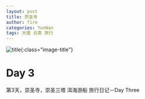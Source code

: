 ```yaml
---
layout: post
title: 崇圣寺
author: fire
categories: YunNan 
tags: 大理 云南 旅行
---
```


![title](https://image.sideproject.cn/titlex/title_007.jpg){:class="image-title"}

Day 3
===

第3天，崇圣寺，崇圣三塔
洱海游船
 旅行日记－Day Three 